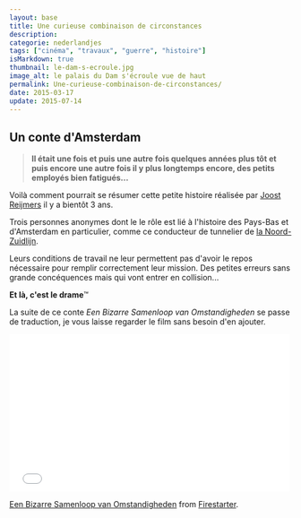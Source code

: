 ```yaml
---
layout: base
title: Une curieuse combinaison de circonstances
description: 
categorie: nederlandjes
tags: ["cinéma", "travaux", "guerre", "histoire"]
isMarkdown: true
thumbnail: le-dam-s-ecroule.jpg
image_alt: le palais du Dam s'écroule vue de haut
permalink: Une-curieuse-combinaison-de-circonstances/
date: 2015-03-17
update: 2015-07-14
---
```


## Un conte d'Amsterdam

> **Il était une fois et puis une autre fois quelques années plus tôt et puis encore une autre fois il y plus longtemps encore, des petits employés bien fatigués...** 


Voilà comment pourrait se résumer cette petite histoire réalisée par [Joost Reijmers](http://www.joostreijmers.nl/) il y a bientôt 3 ans.

Trois personnes anonymes dont le le rôle est lié à l'histoire des Pays-Bas et d'Amsterdam en particulier, comme ce conducteur de tunnelier de [la Noord-Zuidlijn](/ligne-nord-sud-noord-zuidlijn-avance). 

Leurs conditions de travail ne leur permettent pas d'avoir le repos nécessaire pour remplir correctement leur mission. Des petites erreurs sans grande concéquences mais qui vont entrer en collision... 

**Et là, c'est le drame**™

La suite de ce conte *Een Bizarre Samenloop van Omstandigheden* se passe de traduction, je vous laisse regarder le film sans besoin d'en ajouter.

<!-- HTML -->
<div class="flex flex-col items-center">
<iframe src="//player.vimeo.com/video/30016983?title=0&amp;byline=0&amp;portrait=0&amp;color=9c0a0d" align="center" width="500" height="281" frameborder="0" webkitallowfullscreen mozallowfullscreen allowfullscreen></iframe> <p><a href="http://vimeo.com/30016983">Een Bizarre Samenloop van Omstandigheden</a> from <a href="http://vimeo.com/firestarter">Firestarter</a>.</p>
</div>
<!-- / HTML -->

<!-- post notes:
http://vimeo.com/30016983
--->
